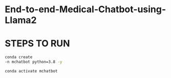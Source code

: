 # End-to-end-Medical-Chatbot-using-Llama2
# STEPS TO RUN

```bash
conda create 
-n mchatbot python=3.8 -y
```

```bash
conda activate mchatbot
```